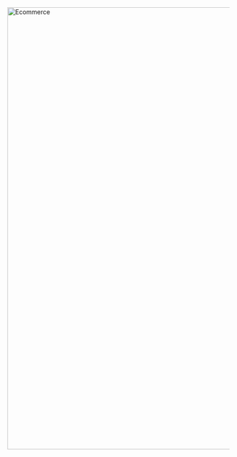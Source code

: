 <img src="https://github.com/DanielBayo/danielbayo.github.io/blob/main/Webpage%20screenshot.JPG" alt="Ecommerce" width="1000 height=500"/>
